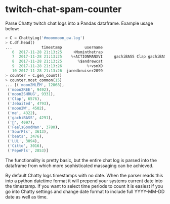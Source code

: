 # twitch-chat-spam-counter

Parse Chatty twitch chat logs into a Pandas dataframe. Example usage below:

``` python
> C = ChattyLog('#moonmoon_ow.log')
> C.df.head()
...             timestamp          username                                                 content  
   6  2017-11-28 21:13:25     +Mominthetrap                                      D E A D A S S 🅱️  
   7  2017-11-28 21:13:25    %+ACTIONMANXVI     gachiBASS Clap gachiBASS Clap gachiBASS Clap g...   
   8  2017-11-28 21:13:25       %$andrewcat                                                moon2W   
   9  2017-11-28 21:13:26           %+vsnXD                                       D E A D A S S 🅱   
   10 2017-11-28 21:13:26  jaredbruiser2099                                           DEAD ASS B  
> counter = C.gen_count()
> counter.most_common(15)
... [('moon2MLEM', 12868),
 ('moon2REE', 9492),
 ('moon2SHRUG', 9331),
 ('Clap', 6576),
 ('Jebaited', 4793),
 ('moon2W', 4502),
 ('me', 4322),
 ('gachiBASS', 4291),
 ('🍷', 4097),
 ('FeelsGoodMan', 3780),
 ('SourPls', 3613),
 ('beats', 3476),
 ('LUL', 3094),
 ('Citto', 3016),
 ('PepePls', 2853)]
```

The functionality is pretty basic, but the entire chat log is parsed into the
dataframe from which more sophisticated massaging can be achieved.

By default Chatty logs timestamps with no date. When the parser reads this
into a python datetime format it will prepend your systems current date into
the timestamp. If you want to select time periods to count it is easiest if
you go into Chatty settings and change date format to include full YYYY-MM-DD
date as well as time.